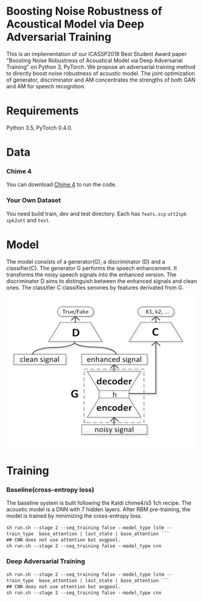 # Boosting Noise Robustness of Acoustical Model via Deep Adversarial Training

This is an implementation of our ICASSP2018 Best Student Award paper "Boosting Noise Robustness of Acoustical Model via Deep Adversarial Training" 
on Python 3, PyTorch. We propose an adversarial training method to directly boost noise robustness of acoustic model. The joint 
optimization of generator, discriminator and AM concentrates the strengths of both GAN and AM for speech recognition. 

# Requirements
Python 3.5, PyTorch 0.4.0.

# Data
### Chime 4
You can download [Chime 4](http://spandh.dcs.shef.ac.uk/chime_challenge/chime2016/) to run the code.

### Your Own Dataset
You need build train, dev and test directory. Each has ```feats.scp``` ```utt2spk``` ```spk2utt``` and ```text```. 

# Model

The model consists of a generator(G), a discriminator (D) and a classifier(C). The generator G performs the speech enhancement. It transforms the noisy speech signals into the enhanced version. The discriminator D aims to distinguish between the enhanced signals and clean ones. The classifier C classifies senones by features derivated from G. 

<div align="center">
<img src="https://github.com/bliunlpr/gan_torch/blob/master/fig/adn.jpg"  height="400" width="495">
</div>


# Training

### Baseline(cross-entropy loss)
The baseline system is bulit following the Kaldi chime4/s5 1ch recipe. The acoustic model is a DNN with 7 hidden layers. 
After RBM pre-training, the model is trained by minimizing the cross-entropy loss.

```
sh run.sh --stage 2 --seq_training false --model_type lstm --train_type  base_attention | last_state | base_attention ```   
## CNN does not use attention but avgpool.
sh run.sh --stage 2 --seq_training false --model_type cnn 
```

### Deep Adversarial Training
```
sh run.sh --stage 2 --seq_training false --model_type lstm --train_type  base_attention | last_state | base_attention ```   
## CNN does not use attention but avgpool.
sh run.sh --stage 2 --seq_training false --model_type cnn 
```

